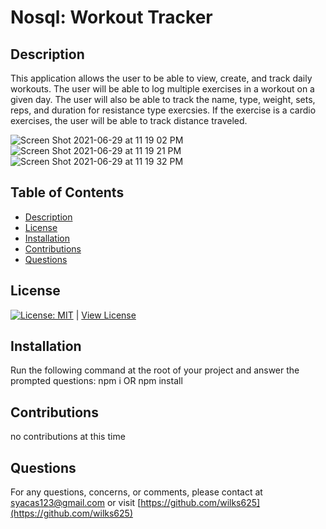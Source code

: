 # Nosql: Workout Tracker

## Description
This application allows the user to be able to view, create, and track daily workouts. The user will be able to log multiple exercises in a workout on a given day. The user will also be able to track the name, type, weight, sets, reps, and duration for resistance type exercsies. If the exercise is a cardio exercises, the user will be able to track distance traveled.

![Screen Shot 2021-06-29 at 11 19 02 PM](https://user-images.githubusercontent.com/76915726/123897167-e9da7d80-d930-11eb-9361-9841ae5f8554.png)
![Screen Shot 2021-06-29 at 11 19 21 PM](https://user-images.githubusercontent.com/76915726/123897165-e941e700-d930-11eb-96fb-8f1401958025.png)
![Screen Shot 2021-06-29 at 11 19 32 PM](https://user-images.githubusercontent.com/76915726/123897164-e941e700-d930-11eb-823c-b96792ddd509.png)

## Table of Contents
- [Description](#Description)
- [License](#License)
- [Installation](#Installation)
- [Contributions](#Contributions)
- [Questions](#Questions)

## License
[![License: MIT](https://img.shields.io/badge/License-MIT-yellow.svg)](https://opensource.org/licenses/MIT) | [View License](https://opensource.org/licenses/MIT)

## Installation 
Run the following command at the root of your project and answer the prompted questions:
npm i OR npm install

## Contributions
no contributions at this time

## Questions
For any questions, concerns, or comments, please contact at syacas123@gmail.com or visit [https://github.com/wilks625](https://github.com/wilks625)
